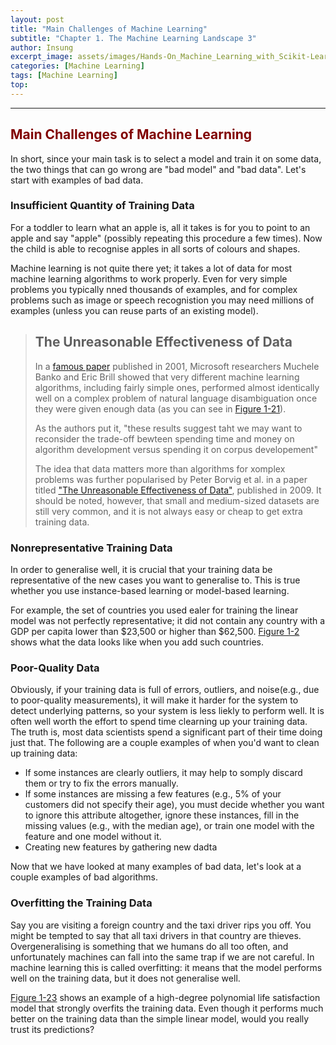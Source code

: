 ```yaml
---
layout: post
title: "Main Challenges of Machine Learning"
subtitle: "Chapter 1. The Machine Learning Landscape 3"
author: Insung
excerpt_image: assets/images/Hands-On_Machine_Learning_with_Scikit-Learn_Keras_and_Tensorflow_-_Aurelien_Geron.jpg
categories: [Machine Learning]
tags: [Machine Learning]
top:
---
```


---

## <span style="color:#800000">Main Challenges of Machine Learning</span>

In short, since your main task is to select a model and train it on some data, the two things that can go wrong are "bad model" and "bad data". Let's start with examples of bad data.

### Insufficient Quantity of Training Data
For a toddler to learn what an apple is, all it takes is for you to point to an apple and say "apple" (possibly repeating this procedure a few times). Now the child is able to recognise apples in all sorts of colours and shapes.

Machine learning is not quite there yet; it takes a lot of data for most machine learning algorithms to work properly. Even for very simple problems you typically nned thousands of examples, and for complex problems such as image or speech recognistion you may need millions of examples (unless you can reuse parts of an existing model).


> ## The Unreasonable Effectiveness of Data
> In a [famous paper](https://dl.acm.org/doi/10.3115/1073012.1073017) published in 2001, Microsoft researchers Muchele Banko and Eric Brill showed that very different machine learning algorithms, including fairly simple ones, performed almost identically well on a complex problem of natural language disambiguation once they were given enough data (as you can see in [Figure 1-21]()).
>
> As the authors put it, "these results suggest taht we may want to reconsider the trade-off bewteen spending time and money on algorithm development versus spending it on corpus developement"
> 
> The idea that data matters more than algorithms for xomplex problems was further popularised by Peter Borvig et al. in a paper titled ["The Unreasonable Effectiveness of Data"](https://static.googleusercontent.com/media/research.google.com/en//pubs/archive/35179.pdf), published in 2009. It should be noted, however, that small and medium-sized datasets are still very common, and it is not always easy or cheap to get extra training data.

### Nonrepresentative Training Data
In order to generalise well, it is crucial that your training data be representative of the new cases you want to generalise to. This is true whether you use instance-based learning or model-based learning.

For example, the set of countries you used ealer for training the linear model was not perfectly representative; it did not contain any country with a GDP per capita lower than $23,500 or higher than $62,500. [Figure 1-2]() shows what the data looks like when you add such countries.

### Poor-Quality Data
Obviously, if your training data is full of errors, outliers, and noise(e.g., due to poor-quality measurements), it will make it harder for the system to detect underlying patterns, so your system is less liekly to perform well. It is often well worth the effort to spend time clearning up your training data. The truth is, most data scientists spend a significant part of their time doing just that. The following are a couple examples of when you'd want to clean up training data:
- If some instances are clearly outliers, it may help to somply discard them or try to fix the errors manually.
- If some instances are missing a few features (e.g., 5% of your customers did not specify their age), you must decide whether you want to ignore this attribute altogether, ignore these instances, fill in the missing values (e.g., with the median age), or train one model with the feature and one model without it.
- Creating new features by gathering new dadta

Now that we have looked at many examples of bad data, let's look at a couple examples of bad algorithms. 

### Overfitting the Training Data 
Say you are visiting a foreign country and the taxi driver rips you off. You might be tempted to say that all taxi drivers in that country are thieves. Overgeneralising is something that we humans do all too often, and unfortunately machines can fall into the same trap if we are not careful. In machine learning this is called overfitting: it means that the model performs well on the training data, but it does not generalise well.

[Figure 1-23]() shows an example of a high-degree polynomial life satisfaction model that strongly overfits the training data. Even though it performs much better on the training data than the simple linear model, would you really trust its predictions?

